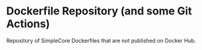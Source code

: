 # Dockerfile Repository (and some Git Actions)
Repository of SimpleCore Dockerfiles that are not published on Docker Hub.
